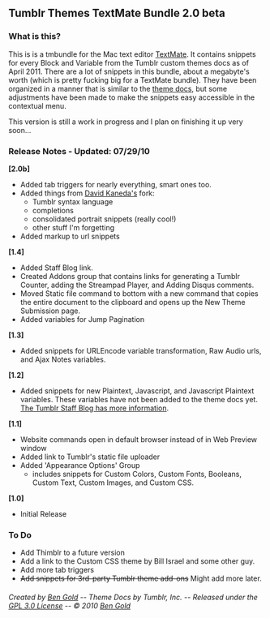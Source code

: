 Tumblr Themes TextMate Bundle 2.0 beta
--------------------------------------

### What is this? ###

This is is a tmbundle for the Mac text editor [TextMate](http://macromates.com/). It contains snippets for every Block and Variable from the Tumblr custom themes docs as of April 2011. There are a lot of snippets in this bundle, about a megabyte's worth (which is pretty fucking big for a TextMate bundle). They have been organized in a manner that is similar to the [theme docs](http://www.tumblr.com/docs/en/custom_themes), but some adjustments have been made to make the snippets easy accessible in the contextual menu.

This version is still a work in progress and I plan on finishing it up very soon...


### Release Notes - Updated: 07/29/10 ###

__[2.0b]__

* Added tab triggers for nearly everything, smart ones too.
* Added things from [David Kaneda's](http://9-bits.com/) fork:
	* Tumblr syntax language
	* completions
	* consolidated portrait snippets (really cool!)
	* other stuff I'm forgetting
* Added markup to url snippets

__[1.4]__

* Added Staff Blog link.
* Created Addons group that contains links for generating a Tumblr Counter, adding the Streampad Player, and Adding Disqus comments.
* Moved Static file command to bottom with a new command that copies the entire document to the clipboard and opens up the New Theme Submission page.
* Added variables for Jump Pagination

__[1.3]__

* Added snippets for URLEncode variable transformation, Raw Audio urls, and Ajax Notes variables.

__[1.2]__

* Added snippets for new Plaintext, Javascript, and Javascript Plaintext variables. These variables have not been added to the theme docs yet. [The Tumblr Staff Blog has more information](http://staff.tumblr.com/post/536133267/theme-variable-transformations).

__[1.1]__

* Website commands open in default browser instead of in Web Preview window
* Added link to Tumblr's static file uploader
* Added 'Appearance Options' Group
	* includes snippets for Custom Colors, Custom Fonts, Booleans, Custom Text, Custom Images, and Custom CSS.

__[1.0]__

* Initial Release


### To Do ###

* Add Thimblr to a future version
* Add a link to the Custom CSS theme by Bill Israel and some other guy.
* Add more tab triggers
* <strike>Add snippets for 3rd-party Tumblr theme add-ons</strike> Might add more later.


###### Created by [Ben Gold](http://bengold.info) -- Theme Docs by Tumblr, Inc. -- Released under the [GPL 3.0 License](http://creativecommons.org/licenses/GPL/2.0/) -- © 2010 [Ben Gold](mailto:goldb@rpi.edu) ######